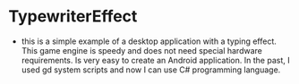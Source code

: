 # TypewriterEffect

 - this is a simple example of a desktop application with a typing effect. This game engine is speedy and does not need special hardware requirements. Is very easy to create an Android application. In the past, I used gd system scripts and now I can use C# programming language.
